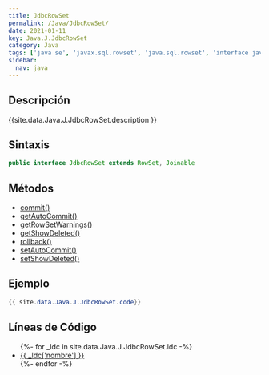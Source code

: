 ```yaml
---
title: JdbcRowSet
permalink: /Java/JdbcRowSet/
date: 2021-01-11
key: Java.J.JdbcRowSet
category: Java
tags: ['java se', 'javax.sql.rowset', 'java.sql.rowset', 'interface java', 'Java 1.5']
sidebar: 
  nav: java
---
```


## Descripción
{{site.data.Java.J.JdbcRowSet.description }}

## Sintaxis
~~~java
public interface JdbcRowSet extends RowSet, Joinable
~~~

## Métodos
* [commit()](/Java/JdbcRowSet/commit)
* [getAutoCommit()](/Java/JdbcRowSet/getAutoCommit)
* [getRowSetWarnings()](/Java/JdbcRowSet/getRowSetWarnings)
* [getShowDeleted()](/Java/JdbcRowSet/getShowDeleted)
* [rollback()](/Java/JdbcRowSet/rollback)
* [setAutoCommit()](/Java/JdbcRowSet/setAutoCommit)
* [setShowDeleted()](/Java/JdbcRowSet/setShowDeleted)

## Ejemplo
~~~java
{{ site.data.Java.J.JdbcRowSet.code}}
~~~

## Líneas de Código
<ul>
{%- for _ldc in site.data.Java.J.JdbcRowSet.ldc -%}
   <li>
       <a href="{{_ldc['url'] }}">{{ _ldc['nombre'] }}</a>
   </li>
{%- endfor -%}
</ul>
